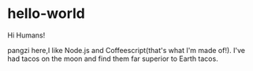 # hello-world


Hi Humans!

pangzi here,I like Node.js and Coffeescript(that's what I'm made of!).
I've had tacos on the moon and find them far superior to Earth tacos.
